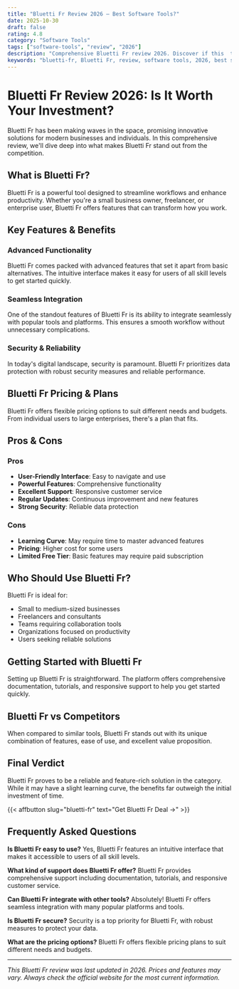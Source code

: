 ```yaml
---
title: "Bluetti Fr Review 2026 – Best Software Tools?"
date: 2025-10-30
draft: false
rating: 4.8
category: "Software Tools"
tags: ["software-tools", "review", "2026"]
description: "Comprehensive Bluetti Fr review 2026. Discover if this  tool is the best choice for your needs."
keywords: "bluetti-fr, Bluetti Fr, review, software tools, 2026, best software tools"
---
```


# Bluetti Fr Review 2026: Is It Worth Your Investment?

Bluetti Fr has been making waves in the  space, promising innovative solutions for modern businesses and individuals. In this comprehensive review, we'll dive deep into what makes Bluetti Fr stand out from the competition.

## What is Bluetti Fr?

Bluetti Fr is a powerful  tool designed to streamline workflows and enhance productivity. Whether you're a small business owner, freelancer, or enterprise user, Bluetti Fr offers features that can transform how you work.

## Key Features & Benefits

### Advanced Functionality
Bluetti Fr comes packed with advanced features that set it apart from basic alternatives. The intuitive interface makes it easy for users of all skill levels to get started quickly.

### Seamless Integration
One of the standout features of Bluetti Fr is its ability to integrate seamlessly with popular tools and platforms. This ensures a smooth workflow without unnecessary complications.

### Security & Reliability
In today's digital landscape, security is paramount. Bluetti Fr prioritizes data protection with robust security measures and reliable performance.

## Bluetti Fr Pricing & Plans

Bluetti Fr offers flexible pricing options to suit different needs and budgets. From individual users to large enterprises, there's a plan that fits.

## Pros & Cons

### Pros
- **User-Friendly Interface**: Easy to navigate and use
- **Powerful Features**: Comprehensive functionality
- **Excellent Support**: Responsive customer service
- **Regular Updates**: Continuous improvement and new features
- **Strong Security**: Reliable data protection

### Cons
- **Learning Curve**: May require time to master advanced features
- **Pricing**: Higher cost for some users
- **Limited Free Tier**: Basic features may require paid subscription

## Who Should Use Bluetti Fr?

Bluetti Fr is ideal for:
- Small to medium-sized businesses
- Freelancers and consultants
- Teams requiring collaboration tools
- Organizations focused on productivity
- Users seeking reliable  solutions

## Getting Started with Bluetti Fr

Setting up Bluetti Fr is straightforward. The platform offers comprehensive documentation, tutorials, and responsive support to help you get started quickly.

## Bluetti Fr vs Competitors

When compared to similar tools, Bluetti Fr stands out with its unique combination of features, ease of use, and excellent value proposition.

## Final Verdict

Bluetti Fr proves to be a reliable and feature-rich solution in the  category. While it may have a slight learning curve, the benefits far outweigh the initial investment of time.

{{< affbutton slug="bluetti-fr" text="Get Bluetti Fr Deal →" >}}

## Frequently Asked Questions

**Is Bluetti Fr easy to use?**
Yes, Bluetti Fr features an intuitive interface that makes it accessible to users of all skill levels.

**What kind of support does Bluetti Fr offer?**
Bluetti Fr provides comprehensive support including documentation, tutorials, and responsive customer service.

**Can Bluetti Fr integrate with other tools?**
Absolutely! Bluetti Fr offers seamless integration with many popular platforms and tools.

**Is Bluetti Fr secure?**
Security is a top priority for Bluetti Fr, with robust measures to protect your data.

**What are the pricing options?**
Bluetti Fr offers flexible pricing plans to suit different needs and budgets.

---

*This Bluetti Fr review was last updated in 2026. Prices and features may vary. Always check the official website for the most current information.*
